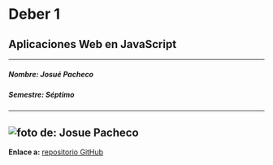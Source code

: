 # Deber 1 
## Aplicaciones Web en JavaScript
---
##### **Nombre:** Josué Pacheco
##### **Semestre:** Séptimo
---
 ![foto de: Josue Pacheco](https://scontent-mia1-1.xx.fbcdn.net/v/t1.0-9/321046_281921315156648_4955095_n.jpg?oh=aeddd78c9f1eb1138933db3bcb97cfed&oe=58A5A6FD "josue pacheco")
 ---
 **Enlace a:** [repositorio GitHub](https://github.com/PcaJosue/Curso-de-Tecnologias-Web-con-Javascript)
